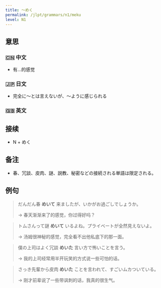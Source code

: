 ```yaml
---
title: 〜めく
permalink: /jlpt/grammars/n1/meku
level: N1
---
```


## 意思

### 🇨🇳 中文

- 有...的感觉

### 🇯🇵 日文

- 完全に〜とは言えないが、〜ように感じられる

### 🇬🇧 英文


## 接续

- N + めく

## 备注

- 春、冗談、皮肉、謎、説教、秘密などの接続される単語は限定される。

## 例句

> だんだん春 **めいて** 来ましたが、いかがお過ごしでしょうか。
>
> → 春天渐渐来了的感觉，你过得好吗？

> トムさんって謎 **めいて** いるよね。プライベートが全然見えないよ。
>
> → 汤姆很神秘的感觉，完全看不出他私底下的那一面。

> 僕の上司はよく冗談 **めいた** 言い方で怖いことを言う。
>
> → 我的上司经常用半开玩笑的方式说一些可怕的话。

> さっき先輩から皮肉 **めいた** ことを言われて、すごいムカついている。
>
> → 刚才前辈说了一些带讽刺的话，我真的很生气。

